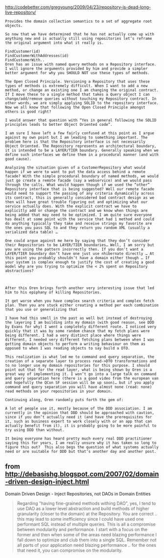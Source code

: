 http://codebetter.com/gregyoung/2009/04/23/repository-is-dead-long-live-repository/

>
	Provides the domain collection semantics to a set of aggregate root objects.

	So now that we have determined that he has not actually come up with anything new and is actually still using repositories let’s reframe the original argument into what it really is.
	
	FindCustomer(id)
	FindCustomerWithAddresses(id)
	FindCustomerWith..
	Oren has an issue with named query methods on a Repository interface. I will ignore the arguments provided by him and provide a simpler better argument for why you SHOULD NOT use these types of methods.
	
	The Open Closed Principle. Versioning a Repository that uses these types of methods is extremely difficult. When I want to add a new method, or change an existing one I am changing the original contract. If I move these to a single method that takes a Query object I can change/add/remove queries without touching my Repository contract. In other words, we are simply applying SOLID to the repository interface.
	Now we all know that following the Open Closed Principle amongst others is good right?

	I would answer that question with “Yes in general following the SOLID principles leads to better Object Oriented code”.
	
	I am sure I have left a few fairly confused at this point as I argue against my own point but I am leading to something important. The problem here is that the Repository interface is not necessarily Object Oriented. The Repository represents an architectural boundary, it is intended to be a LAYER/TIER boundary. Generally speaking when we define such interfaces we define them in a procedural manner (and with good cause).
	
	Analyzing the situation given of a CustomerRepository what would happen if we were to want to put the data access behind a remote facade? With the simple procedural boundary of named methods, we would just go create a remote facade (say a webservice) and we would pass through the calls. What would happen though if we used the “other” Repository interface that is being suggested? Well our remote facade would need to support the passing of any criteria dynamically across its contract, this is generally considered bad contract design as we then will have great trouble figuring out and optimizing what our service actually does. With the explicit contract we have to explicitly add or change the contract and we know when things are being added that may need to be optimized. I am quite sure everyone has dealt at some point with the service that had 1 method and could do anything typically they take and receive strings my favorite are the ones you pass SQL to and they return you random XML (usually a serialized data table) …
	
	One could argue against me here by saying that they don’t consider their Repositories to be LAYER/TIER boundaries… Well, I am sorry but you are using the pattern incorrectly then. If you don’t want a LAYER/TIER boundary don’t have one just use nhibernate directly … At this point you probably shouldn’t have a domain either though … If your system is complex enough to justify the cost of creating a good model why are you trying to optimize the < 2% spent on Repository abstractions?
	
	 
	
	After this Oren brings forth another very interesting issue that led him to his epiphany of killing Repositories.
	
	It get worse when you have complex search criteria and complex fetch plan. Then you are stuck either creating a method per each combination that you use or generalizing that
	
	I have had this smell in the past as well but instead of destroying the layering I am building into my domain (with good reason, see DDD by Evans for why) I went a completely different route. I noticed very quickly that it was by some random chance that my fetch plans were being different. I had a very distinct place where things were different, I needed very different fetching plans between when I was getting domain objects to perform a writing behaviour on them as opposed to when I was reading objects to say build a DTO.
	
	This realization is what led me to command and query separation, the creation of a separate layer to process read->DTO transformations and to no longer use my domain repositories for this purpose. I should point out that for the read layer, what is being shown by Oren is a great way of implementing it. I won’t go into a large talk on command and query separation here (there is a good video from the european van and hopefully the QCon SF session will be up soon)… but if you apply command and query separation you will have almost none (read: none) read methods on your repositories in your domain.
	
	Continuing along, Oren randomly puts forth the gem of:
	
	A lot of people use it, mostly because of the DDD association. I am currently in the opinion that DDD should be approached with caution, since if you don’t actually need it (and have the prerequisites for it, such as business expert to work closely with or an app that can actually benefit from it), it is probably going to be more painful to try using DDD than without.
	
	It being everyone has heard pretty much every real DDD practitioner saying this for years, I am really unsure why it has taken so long to figure this out?  This also begs the question of what systems actually need or are suitable for DDD but that’s another day and another post.

## from http://debasishg.blogspot.com/2007/02/domain-driven-design-inject.html

Domain Driven Design - Inject Repositories, not DAOs in Domain Entities	

> Regarding "having fine-grained methods withing DAO", yes, I tend to use DAO as a lower level abstraction and build methods of higher granularity (closer to the domain) at the Repository. You are correct .. this may lead to some inefficiency since I could have used one performant SQL instead of multiple queries. This is all a compromise between modularity and performance. I start with a focus on the former and then when some of the areas need blazing performance I fall down to optimize and club them into a single SQL. Remember not all parts of your application need blazing performance .. for the ones that need it, you can compromise on the modularity.	